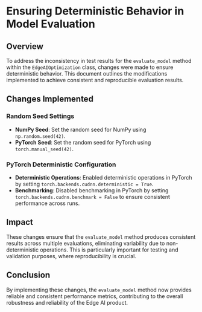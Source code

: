 # Ensuring Deterministic Behavior in Model Evaluation

## Overview
To address the inconsistency in test results for the `evaluate_model` method within the `EdgeAIOptimization` class, changes were made to ensure deterministic behavior. This document outlines the modifications implemented to achieve consistent and reproducible evaluation results.

## Changes Implemented

### Random Seed Settings
- **NumPy Seed**: Set the random seed for NumPy using `np.random.seed(42)`.
- **PyTorch Seed**: Set the random seed for PyTorch using `torch.manual_seed(42)`.

### PyTorch Deterministic Configuration
- **Deterministic Operations**: Enabled deterministic operations in PyTorch by setting `torch.backends.cudnn.deterministic = True`.
- **Benchmarking**: Disabled benchmarking in PyTorch by setting `torch.backends.cudnn.benchmark = False` to ensure consistent performance across runs.

## Impact
These changes ensure that the `evaluate_model` method produces consistent results across multiple evaluations, eliminating variability due to non-deterministic operations. This is particularly important for testing and validation purposes, where reproducibility is crucial.

## Conclusion
By implementing these changes, the `evaluate_model` method now provides reliable and consistent performance metrics, contributing to the overall robustness and reliability of the Edge AI product.
